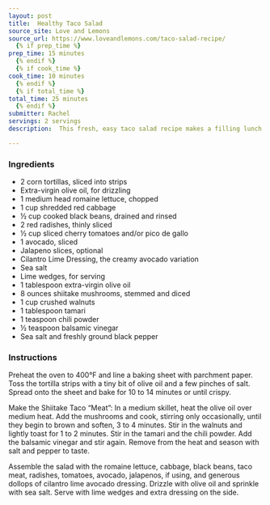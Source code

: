 ```yaml
---
layout: post
title:  Healthy Taco Salad
source_site: Love and Lemons
source_url: https://www.loveandlemons.com/taco-salad-recipe/
  {% if prep_time %}
prep_time: 15 minutes
  {% endif %}
  {% if cook_time %}
cook_time: 10 minutes
  {% endif %}
  {% if total_time %}
total_time: 25 minutes
  {% endif %}
submitter: Rachel
servings: 2 servings
description:  This fresh, easy taco salad recipe makes a filling lunch or fun dinner. Prep components ahead of time and store them separately for quick assembly! Gluten-free and vegan.

---
```



### Ingredients

 - 2 corn tortillas, sliced into strips
 - Extra-virgin olive oil, for drizzling
 - 1 medium head romaine lettuce, chopped
 - 1 cup shredded red cabbage
 - ½ cup cooked black beans, drained and rinsed
 - 2 red radishes, thinly sliced
 - ½ cup sliced cherry tomatoes and/or pico de gallo
 - 1 avocado, sliced
 - Jalapeno slices, optional
 - Cilantro Lime Dressing, the creamy avocado variation
 - Sea salt
 - Lime wedges, for serving
 - 1 tablespoon extra-virgin olive oil
 - 8 ounces shiitake mushrooms, stemmed and diced
 - 1 cup crushed walnuts
 - 1 tablespoon tamari
 - 1 teaspoon chili powder
 - ½ teaspoon balsamic vinegar
 - Sea salt and freshly ground black pepper

### Instructions

Preheat the oven to 400°F and line a baking sheet with parchment paper. Toss the tortilla strips with a tiny bit of olive oil and a few pinches of salt. Spread onto the sheet and bake for 10 to 14 minutes or until crispy.

Make the Shiitake Taco “Meat”: In a medium skillet, heat the olive oil over medium heat. Add the mushrooms and cook, stirring only occasionally, until they begin to brown and soften, 3 to 4 minutes. Stir in the walnuts and lightly toast for 1 to 2 minutes. Stir in the tamari and the chili powder. Add the balsamic vinegar and stir again. Remove from the heat and season with salt and pepper to taste.

Assemble the salad with the romaine lettuce, cabbage, black beans, taco meat, radishes, tomatoes, avocado, jalapenos, if using, and generous dollops of cilantro lime avocado dressing. Drizzle with olive oil and sprinkle with sea salt. Serve with lime wedges and extra dressing on the side.
